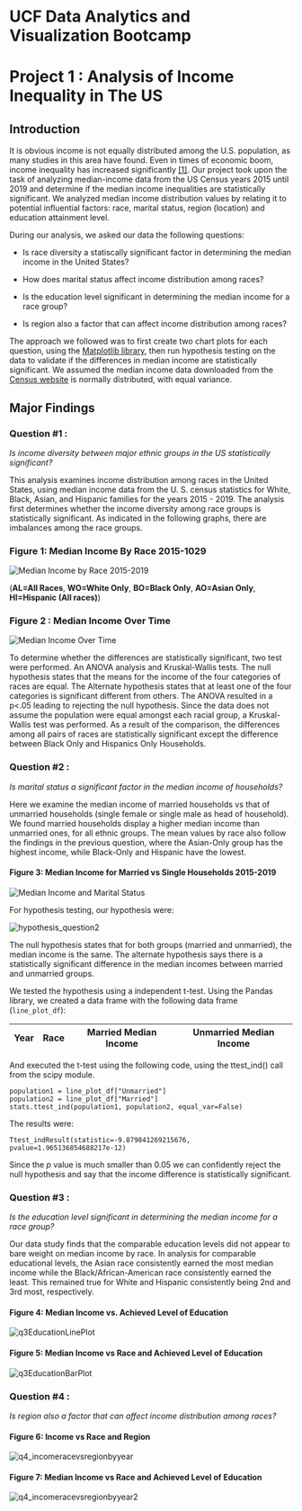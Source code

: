 # UCF Data Analytics and Visualization Bootcamp
# Project 1 : Analysis of Income Inequality in The US

## Introduction

It is obvious income is not equally distributed among the U.S. population, as many studies in this area have found.  Even in times of economic boom, income inequality has increased significantly [[1]](https://www.nytimes.com/2003/01/23/business/economic-inequality-grew-in-90-s-boom-fed-reports.html).  Our project took upon the task of analyzing median-income data from the US Census years 2015 until 2019 and determine if the median income inequalities are statistically significant.  We analyzed median income distribution values by relating it to potential influential factors: race, marital status, region (location) and education attainment level. 

During our analysis, we asked our data the following questions:

* Is race diversity a statiscally significant factor in determining the median income in the United States? 

* How does marital status affect income distribution among races?

* Is the education level significant in determining the median income for a race group?

* Is region also a factor that can affect income distribution among races?

The approach we followed was to first create two chart plots for each question, using the [Matplotlib library](https://matplotlib.org/stable/index.html), then run hypothesis testing on the data to validate if the differences in median income are statistically significant. 
We assumed the median income data downloaded from the [Census website](https://www.census.gov/data/tables/time-series/demo/income-poverty/cps-finc/finc-01.html) is normally distributed, with equal variance. 

## Major Findings




### Question #1 : 

*Is income diversity between major ethnic groups in the US statistically significant?*

This analysis examines income distribution among races in the United States, using median income data from the U. S. census statistics for White, Black, Asian, and Hispanic families for the years 2015 - 2019. The analysis  first determines whether the income diversity among race groups is statistically significant. As indicated in the following graphs, there are imbalances among the race groups.

### Figure 1: Median Income By Race 2015-1029

![Median Income by Race 2015-2019](./images/q1_bar_plot.PNG)

(**AL=All Races**,  **WO=White Only**,   **BO=Black Only**,  **AO=Asian Only**,  **HI=Hispanic (All races)**)

### Figure 2 : Median Income Over Time

![Median Income Over Time](./images/q1_line_plot.PNG)

 To determine whether the differences are statistically significant, two test were performed. An ANOVA analysis and Kruskal-Wallis tests. The null hypothesis states that the means for the income of the four categories of races are equal. The Alternate hypothesis states that at least one of the four categories is significant different from others. The ANOVA resulted in a p<.05 leading to rejecting the null hypothesis. Since the data does not assume the population were equal amongst each racial group, a Kruskal-Wallis test was performed. As a result of the comparison, the differences among all pairs of races are statistically significant except the difference between Black Only and Hispanics Only Households.
 
 
 
 
 
 
 ### Question #2 : 

*Is marital status a significant factor in the median income of households?*

Here we examine the median income of married households vs that of unmarried households (single female or single male as head of household).  We found married households display a higher median income than unmarried ones, for all ethnic groups. The mean values by race also follow the findings in the previous question, where the Asian-Only group has the highest income, while Black-Only and Hispanic have the lowest. 

#### Figure 3: Median Income for Married vs Single Households 2015-2019


![Median Income and Marital Status](./images/line_plot_median_income_2015_2019.png)

For hypothesis testing, our hypothesis were:

![hypothesis_question2](./images/q2_marital_status_hypothesis.png)

The null hypothesis states that for both groups (married and unmarried), the median income is the same.  The alternate hypothesis says there is a statistically significant difference in the median incomes between married and unmarried groups. 

We tested the hypothesis using a independent t-test.  Using the Pandas library, we created a data frame with the following data frame (`line_plot_df`):

| Year | Race | Married Median Income | Unmarried Median Income | 
|------|------|-----------------------|-------------------------|

And executed the t-test using the following code, using the ttest_ind() call from the scipy module.

```
population1 = line_plot_df["Unmarried"]
population2 = line_plot_df["Married"]
stats.ttest_ind(population1, population2, equal_var=False)
```
The results were:

`Ttest_indResult(statistic=-9.879841269215676, pvalue=1.965136854688217e-12)`

Since the *p* value is much smaller than 0.05 we can confidently reject the null hypothesis and say that the income difference is statistically significant.




### Question #3 : 

*Is the education level significant in determining the median income for a race group?*


Our data study finds that the comparable education levels did not appear to bare weight on median income by race. In analysis for comparable educational levels, the Asian race consistently earned the most median income while the Black/African-American race consistently earned the least. This remained true for White and Hispanic consistently being 2nd and 3rd most, respectively.

#### Figure 4: Median Income vs. Achieved Level of Education

![q3EducationLinePlot](./images/q3_line_plot_education.png)

#### Figure 5: Median Income vs Race and Achieved Level of Education

![q3EducationBarPlot](./images/q3_composite_bar_plot_education.png)





### Question #4 : 

*Is region also a factor that can affect income distribution among races?*


#### Figure 6: Income vs Race and Region

![q4_incomeracevsregionbyyear](./images/q4_Incomeracevsregionbyyear.png)

#### Figure 7: Median Income vs Race and Achieved Level of Education

![q4_incomeracevsregionbyyear2](./images/q4_Incomeracevsregionbyyear2.png)


